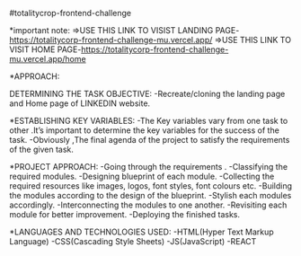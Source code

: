 #totalitycrop-frontend-challenge

*important note:
=>USE THIS LINK TO VISIST LANDING PAGE-https://totalitycorp-frontend-challenge-mu.vercel.app/
=>USE THIS LINK TO VISIT HOME PAGE-https://totalitycorp-frontend-challenge-mu.vercel.app/home

*APPROACH:

DETERMINING THE TASK OBJECTIVE:
-Recreate/cloning the landing page and Home page of LINKEDIN website.

*ESTABLISHING KEY VARIABLES:
-The Key variables vary from one task to other .It’s important to determine the key variables for the success of the task.
-Obviously ,The final agenda of the project to satisfy the requirements of the given task.

*PROJECT APPROACH:
-Going through the requirements .
-Classifying the required modules.
-Designing blueprint of each module.
-Collecting the required resources like images, logos, font styles, font colours etc.
-Building the modules according to the design of the blueprint.
-Stylish each modules accordingly.
-Interconnecting the modules to one another.
-Revisiting each module for better improvement.
-Deploying the finished tasks.

*LANGUAGES AND TECHNOLOGIES USED:
-HTML(Hyper Text Markup Language)
-CSS(Cascading Style Sheets)
-JS(JavaScript)
-REACT
